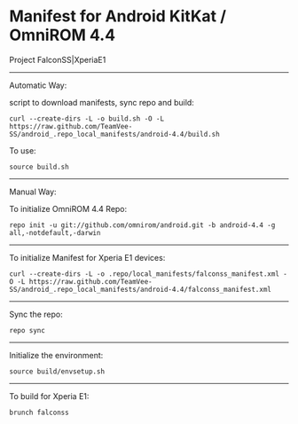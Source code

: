 Manifest for Android KitKat / OmniROM 4.4
====================================
Project FalconSS|XperiaE1

---

Automatic Way:

script to download manifests, sync repo  and build:

    curl --create-dirs -L -o build.sh -O -L https://raw.github.com/TeamVee-SS/android_.repo_local_manifests/android-4.4/build.sh

To use:

    source build.sh

---

Manual Way:

To initialize OmniROM 4.4 Repo:

    repo init -u git://github.com/omnirom/android.git -b android-4.4 -g all,-notdefault,-darwin

---

To initialize Manifest for Xperia E1 devices:

    curl --create-dirs -L -o .repo/local_manifests/falconss_manifest.xml -O -L https://raw.github.com/TeamVee-SS/android_.repo_local_manifests/android-4.4/falconss_manifest.xml


---

Sync the repo:

    repo sync

---

Initialize the environment:

    source build/envsetup.sh

---

To build for Xperia E1:

    brunch falconss
